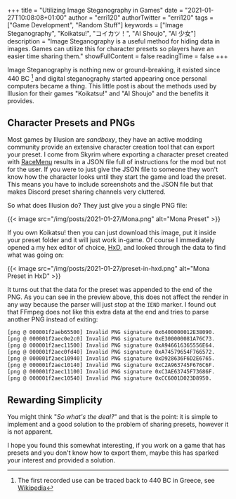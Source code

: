 +++
title = "Utilizing Image Steganography in Games"
date = "2021-01-27T10:08:08+01:00"
author = "erri120"
authorTwitter = "erri120"
tags = ["Game Development", "Random Stuff"]
keywords = ["Image Steganography", "Koikatsu!", "コイカツ！", "AI Shoujo", "AI 少女"]
description = "Image Steganography is a useful method for hiding data in images. Games can utilize this for character presets so players have an easier time sharing them."
showFullContent = false
readingTime = false
+++

Image Steganography is nothing new or ground-breaking, it existed since 440 BC [^1] and digital steganography started appearing once personal computers became a thing. This little post is about the methods used by Illusion for their games "Koikatsu!" and "AI Shoujo" and the benefits it provides.

[^1]: The first recorded use can be traced back to 440 BC in Greece, see [Wikipedia]((https://en.wikipedia.org/wiki/Steganography#History))

## Character Presets and PNGs

Most games by Illusion are _sandboxy_, they have an active modding community provide an extensive character creation tool that can export your preset. I come from Skyrim where exporting a character preset created with [RaceMenu](https://www.nexusmods.com/skyrimspecialedition/mods/19080) results in a JSON file full of instructions for the mod but not for the user. If you were to just give the JSON file to someone they won't know how the character looks until they start the game and load the preset. This means you have to include screenshots and the JSON file but that makes Discord preset sharing channels very cluttered.

So what does Illusion do? They just give you a single PNG file:

{{< image src="/img/posts/2021-01-27/Mona.png" alt="Mona Preset" >}}

If you own Koikatsu! then you can just download this image, put it inside your preset folder and it will just work in-game. Of course I immediately opened a my hex editor of choice, [HxD](https://mh-nexus.de/en/hxd/), and looked through the data to find what was going on:

{{< image src="/img/posts/2021-01-27/preset-in-hxd.png" alt="Mona Preset in HxD" >}}

It turns out that the data for the preset was appended to the end of the PNG. As you can see in the preview above, this does not affect the render in any way because the parser will just stop at the `IEND` marker. I found out that FFmpeg does not like this extra data at the end and tries to parse another PNG instead of exiting:

```txt
[png @ 000001f2aeb65500] Invalid PNG signature 0x6400000012E38090.
[png @ 000001f2aec0e2c0] Invalid PNG signature 0xE300000081A76C73.
[png @ 000001f2aec11500] Invalid PNG signature 0xA946616365556E64.
[png @ 000001f2aec0fd40] Invalid PNG signature 0xA74579654F766572.
[png @ 000001f2aec10940] Invalid PNG signature 0xD928636F6D2E6765.
[png @ 000001f2aec10140] Invalid PNG signature 0xC2A963745F676C6F.
[png @ 000001f2aec11100] Invalid PNG signature 0xC3AE63745F73686F.
[png @ 000001f2aec10540] Invalid PNG signature 0xCC6001D023D8950.
```

## Rewarding Simplicity

You might think "_So what's the deal?_" and that is the point: it is simple to implement and a good solution to the problem of sharing presets, however it is not apparent.

I hope you found this somewhat interesting, if you work on a game that has presets and you don't know how to export them, maybe this has sparked your interest and provided a solution.
